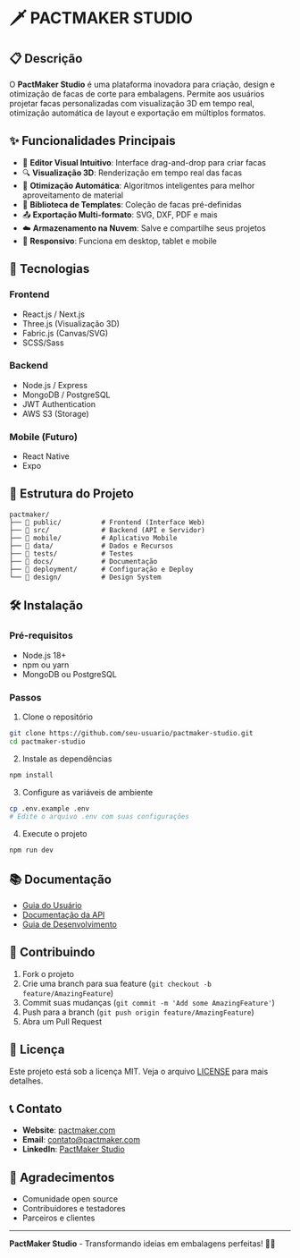 # 🗡️ PACTMAKER STUDIO

## 📋 Descrição

O **PactMaker Studio** é uma plataforma inovadora para criação, design e otimização de facas de corte para embalagens. Permite aos usuários projetar facas personalizadas com visualização 3D em tempo real, otimização automática de layout e exportação em múltiplos formatos.

## ✨ Funcionalidades Principais

- 🎨 **Editor Visual Intuitivo**: Interface drag-and-drop para criar facas
- 🔍 **Visualização 3D**: Renderização em tempo real das facas
- 📐 **Otimização Automática**: Algoritmos inteligentes para melhor aproveitamento de material
- 📁 **Biblioteca de Templates**: Coleção de facas pré-definidas
- 📤 **Exportação Multi-formato**: SVG, DXF, PDF e mais
- ☁️ **Armazenamento na Nuvem**: Salve e compartilhe seus projetos
- 📱 **Responsivo**: Funciona em desktop, tablet e mobile

## 🚀 Tecnologias

### Frontend
- React.js / Next.js
- Three.js (Visualização 3D)
- Fabric.js (Canvas/SVG)
- SCSS/Sass

### Backend
- Node.js / Express
- MongoDB / PostgreSQL
- JWT Authentication
- AWS S3 (Storage)

### Mobile (Futuro)
- React Native
- Expo

## 📁 Estrutura do Projeto

```
pactmaker/
├── 📁 public/          # Frontend (Interface Web)
├── 📁 src/             # Backend (API e Servidor)
├── 📁 mobile/          # Aplicativo Mobile
├── 📁 data/            # Dados e Recursos
├── 📁 tests/           # Testes
├── 📁 docs/            # Documentação
├── 📁 deployment/      # Configuração e Deploy
└── 📁 design/          # Design System
```

## 🛠️ Instalação

### Pré-requisitos
- Node.js 18+
- npm ou yarn
- MongoDB ou PostgreSQL

### Passos
1. Clone o repositório
```bash
git clone https://github.com/seu-usuario/pactmaker-studio.git
cd pactmaker-studio
```

2. Instale as dependências
```bash
npm install
```

3. Configure as variáveis de ambiente
```bash
cp .env.example .env
# Edite o arquivo .env com suas configurações
```

4. Execute o projeto
```bash
npm run dev
```

## 📚 Documentação

- [Guia do Usuário](docs/user-guide/)
- [Documentação da API](docs/api/)
- [Guia de Desenvolvimento](docs/development/)

## 🤝 Contribuindo

1. Fork o projeto
2. Crie uma branch para sua feature (`git checkout -b feature/AmazingFeature`)
3. Commit suas mudanças (`git commit -m 'Add some AmazingFeature'`)
4. Push para a branch (`git push origin feature/AmazingFeature`)
5. Abra um Pull Request

## 📄 Licença

Este projeto está sob a licença MIT. Veja o arquivo [LICENSE](LICENSE) para mais detalhes.

## 📞 Contato

- **Website**: [pactmaker.com](https://pactmaker.com)
- **Email**: contato@pactmaker.com
- **LinkedIn**: [PactMaker Studio](https://linkedin.com/company/pactmaker-studio)

## 🙏 Agradecimentos

- Comunidade open source
- Contribuidores e testadores
- Parceiros e clientes

---

**PactMaker Studio** - Transformando ideias em embalagens perfeitas! 🎯✨ 